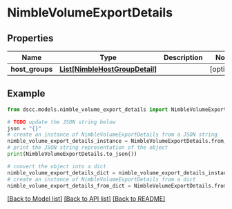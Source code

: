 # NimbleVolumeExportDetails


## Properties

Name | Type | Description | Notes
------------ | ------------- | ------------- | -------------
**host_groups** | [**List[NimbleHostGroupDetail]**](NimbleHostGroupDetail.md) |  | [optional] 

## Example

```python
from dscc.models.nimble_volume_export_details import NimbleVolumeExportDetails

# TODO update the JSON string below
json = "{}"
# create an instance of NimbleVolumeExportDetails from a JSON string
nimble_volume_export_details_instance = NimbleVolumeExportDetails.from_json(json)
# print the JSON string representation of the object
print(NimbleVolumeExportDetails.to_json())

# convert the object into a dict
nimble_volume_export_details_dict = nimble_volume_export_details_instance.to_dict()
# create an instance of NimbleVolumeExportDetails from a dict
nimble_volume_export_details_from_dict = NimbleVolumeExportDetails.from_dict(nimble_volume_export_details_dict)
```
[[Back to Model list]](../README.md#documentation-for-models) [[Back to API list]](../README.md#documentation-for-api-endpoints) [[Back to README]](../README.md)



